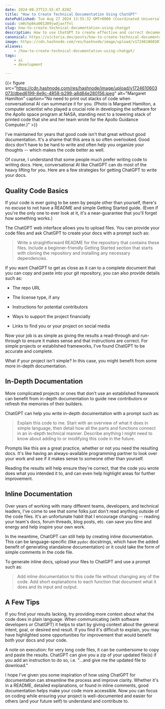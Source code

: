 ```yaml
---
date: 2024-08-27T13:55:47.820Z
title: "How to Create Technical Documentation Using ChatGPT"
datePublished: Tue Aug 27 2024 13:55:32 GMT+0000 (Coordinated Universal Time)
cuid: cm0chp6ka001309jwdjaxffnl
slug: how-to-create-technical-documentation-using-chatgpt
description: How to use ChatGPT to create effective and correct documentation for your project.
canonical: https://victoria.dev/posts/how-to-create-technical-documentation-using-chatgpt
image: https://cdn.hashnode.com/res/hashnode/image/upload/v1724610603073/dbed6199-8e9c-4858-b299-a8d84e280156.jpeg
aliases:
    - /how-to-create-technical-documentation-using-chatgpt/
tags:
    - ai
    - development

---
```


{{< figure src="https://cdn.hashnode.com/res/hashnode/image/upload/v1724610603073/dbed6199-8e9c-4858-b299-a8d84e280156.jpeg" alt="Margaret Hamilton" caption="No need to print out stacks of code when conversational AI can summarize it for you. (Photo is Margaret Hamilton, a computer scientist who played a crucial role in developing the software for the Apollo space program at NASA, standing next to a towering stack of printed code that she and her team wrote for the Apollo Guidance Computer.)" >}}

I've maintained for years that good code isn't that great without good documentation. It's a shame that this area is so often overlooked. Good docs don't have to be hard to write and often help you organize your thoughts -- which makes the code better as well.

Of course, I understand that some people much prefer writing code to writing docs. Here, conversational AI like ChatGPT can do most of the heavy lifting for you. Here are a few strategies for getting ChatGPT to write your docs.

## Quality Code Basics

If your code is ever going to be seen by people other than yourself, there's no excuse to not have a README and simple Getting Started guide. (Even if you're the only one to ever look at it, it's a near-guarantee that you'll forget how something works.)

The ChatGPT web interface allows you to upload files. You can provide your code files and ask ChatGPT to create your docs with a prompt such as:

> Write a straightforward README for the repository that contains these files. Include a beginner-friendly Getting Started section that starts with cloning the repository and installing any necessary dependencies.

If you want ChatGPT to get as close as it can to a complete document that you can copy and paste into your git repository, you can also provide details such as:

* The repo URL
    
* The license type, if any
    
* Instructions for potential contributors
    
* Ways to support the project financially
    
* Links to find you or your project on social media
    

Now your job is as simple as giving the results a read-through and run-through to ensure it makes sense and that instructions are correct. For simple projects or established frameworks, I've found ChatGPT to be accurate and complete.

What if your project isn't simple? In this case, you might benefit from some more in-depth documentation.

## In-Depth Documentation

More complicated projects or ones that don't use an established framework can benefit from in-depth documentation to guide new contributors or refresh the memories of their builders.

ChatGPT can help you write in-depth documentation with a prompt such as:

> Explain this code to me. Start with an overview of what it does in simple language, then detail how all the parts and functions connect in an in-depth technical manner. Describe anything I might need to know about adding to or modifying this code in the future.

Prompts like this are a great practice, whether or not you need the resulting docs. It's like having an always-available programming partner to look over your work and see if it makes sense to someone other than yourself.

Reading the results will help ensure they're correct, that the code you wrote does what you intended it to, and can even help highlight areas for further improvement.

## Inline Documentation

Over years of working with many different teams, developers, and technical leaders, I've come to see that some folks just don't read anything outside of the code files. It's an unfortunate habit that I encourage changing -- reading your team's docs, forum threads, blog posts, etc. can save you time and energy and help inspire your own work.

In the meantime, ChatGPT can still help by creating inline documentation. This can be language-specific (like `pydoc` docstrings, which have the added benefit of generating standalone documentation) or it could take the form of simple comments in the code file.

To generate inline docs, upload your files to ChatGPT and use a prompt such as:

> Add inline documentation to this code file without changing any of the code. Add short explanations to each function that document what it does and its input and output.

## A Few Tips

If you find your results lacking, try providing more context about what the code does in plain language. When communicating (with software developers or ChatGPT) it helps to start by giving context about the general intent, goal, or desired end result. If you find it's difficult to explain, you may have highlighted some opportunities for improvement that would benefit both your docs and your code.

A note on execution: for very long code files, it can be cumbersome to copy and paste the results. ChatGPT can give you a zip of your updated file(s) if you add an instruction to do so, i.e. "...and give me the updated file to download."

I hope I've given you some inspiration of how using ChatGPT for documentation can streamline the process and improve clarity. Whether it's in a README, detailed explanations, or found in inline comments, good documentation helps make your code more accessible. Now you can focus on coding while ensuring your project is well-documented and easier for others (and your future self) to understand and contribute to.

